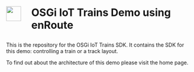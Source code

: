 <h1><img src="http://enroute.osgi.org/img/enroute-logo-64.png" witdh=40px style="float:left;margin: 0 1em 1em 0;width:40px">

OSGi IoT Trains Demo using enRoute</h1>

This is the repository for the OSGi IoT Trains SDK. It contains the SDK for this demo: controlling a train or a track layout.

To find out about the architecture of this demo please visit the home page. 
